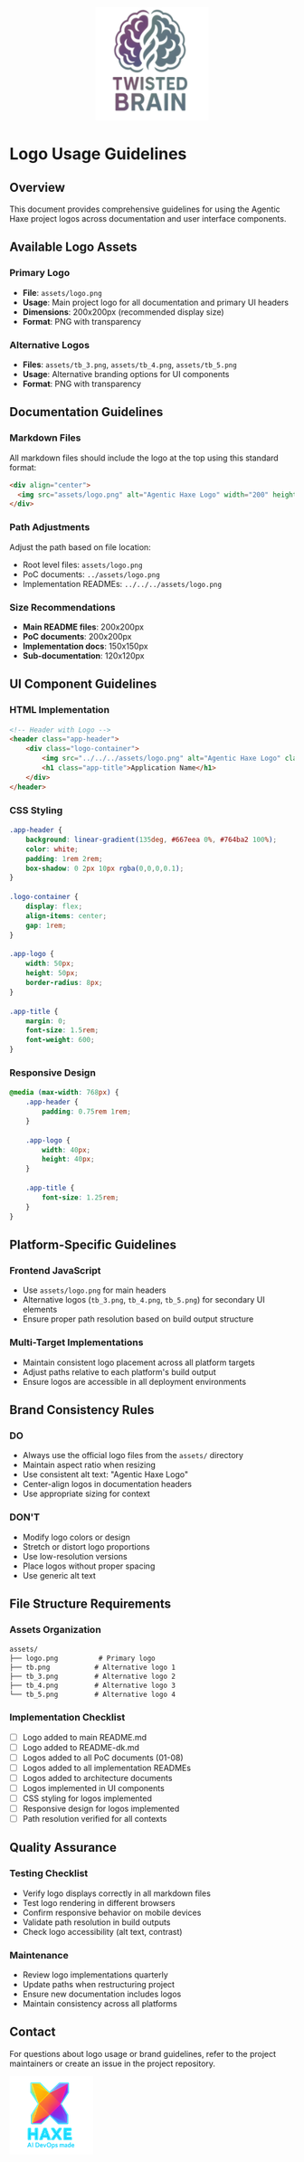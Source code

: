 <div align="center">
  <img src="../assets/tb.png" alt="Agentic Haxe Logo" width="200" height="200">
</div>

# Logo Usage Guidelines

## Overview
This document provides comprehensive guidelines for using the Agentic Haxe project logos across documentation and user interface components.

## Available Logo Assets

### Primary Logo
- **File**: `assets/logo.png`
- **Usage**: Main project logo for all documentation and primary UI headers
- **Dimensions**: 200x200px (recommended display size)
- **Format**: PNG with transparency

### Alternative Logos
- **Files**: `assets/tb_3.png`, `assets/tb_4.png`, `assets/tb_5.png`
- **Usage**: Alternative branding options for UI components
- **Format**: PNG with transparency

## Documentation Guidelines

### Markdown Files
All markdown files should include the logo at the top using this standard format:

```markdown
<div align="center">
  <img src="assets/logo.png" alt="Agentic Haxe Logo" width="200" height="200">
</div>
```

### Path Adjustments
Adjust the path based on file location:
- Root level files: `assets/logo.png`
- PoC documents: `../assets/logo.png`
- Implementation READMEs: `../../../assets/logo.png`

### Size Recommendations
- **Main README files**: 200x200px
- **PoC documents**: 200x200px
- **Implementation docs**: 150x150px
- **Sub-documentation**: 120x120px

## UI Component Guidelines

### HTML Implementation
```html
<!-- Header with Logo -->
<header class="app-header">
    <div class="logo-container">
        <img src="../../../assets/logo.png" alt="Agentic Haxe Logo" class="app-logo">
        <h1 class="app-title">Application Name</h1>
    </div>
</header>
```

### CSS Styling
```css
.app-header {
    background: linear-gradient(135deg, #667eea 0%, #764ba2 100%);
    color: white;
    padding: 1rem 2rem;
    box-shadow: 0 2px 10px rgba(0,0,0,0.1);
}

.logo-container {
    display: flex;
    align-items: center;
    gap: 1rem;
}

.app-logo {
    width: 50px;
    height: 50px;
    border-radius: 8px;
}

.app-title {
    margin: 0;
    font-size: 1.5rem;
    font-weight: 600;
}
```

### Responsive Design
```css
@media (max-width: 768px) {
    .app-header {
        padding: 0.75rem 1rem;
    }
    
    .app-logo {
        width: 40px;
        height: 40px;
    }
    
    .app-title {
        font-size: 1.25rem;
    }
}
```

## Platform-Specific Guidelines

### Frontend JavaScript
- Use `assets/logo.png` for main headers
- Alternative logos (`tb_3.png`, `tb_4.png`, `tb_5.png`) for secondary UI elements
- Ensure proper path resolution based on build output structure

### Multi-Target Implementations
- Maintain consistent logo placement across all platform targets
- Adjust paths relative to each platform's build output
- Ensure logos are accessible in all deployment environments

## Brand Consistency Rules

### DO
- Always use the official logo files from the `assets/` directory
- Maintain aspect ratio when resizing
- Use consistent alt text: "Agentic Haxe Logo"
- Center-align logos in documentation headers
- Use appropriate sizing for context

### DON'T
- Modify logo colors or design
- Stretch or distort logo proportions
- Use low-resolution versions
- Place logos without proper spacing
- Use generic alt text

## File Structure Requirements

### Assets Organization
```
assets/
├── logo.png          # Primary logo
├── tb.png           # Alternative logo 1
├── tb_3.png         # Alternative logo 2
├── tb_4.png         # Alternative logo 3
└── tb_5.png         # Alternative logo 4
```

### Implementation Checklist
- [ ] Logo added to main README.md
- [ ] Logo added to README-dk.md
- [ ] Logos added to all PoC documents (01-08)
- [ ] Logos added to all implementation READMEs
- [ ] Logos added to architecture documents
- [ ] Logos implemented in UI components
- [ ] CSS styling for logos implemented
- [ ] Responsive design for logos implemented
- [ ] Path resolution verified for all contexts

## Quality Assurance

### Testing Checklist
- Verify logo displays correctly in all markdown files
- Test logo rendering in different browsers
- Confirm responsive behavior on mobile devices
- Validate path resolution in build outputs
- Check logo accessibility (alt text, contrast)

### Maintenance
- Review logo implementations quarterly
- Update paths when restructuring project
- Ensure new documentation includes logos
- Maintain consistency across all platforms

## Contact
For questions about logo usage or brand guidelines, refer to the project maintainers or create an issue in the project repository.

![logo](../assets/hdevm.png)